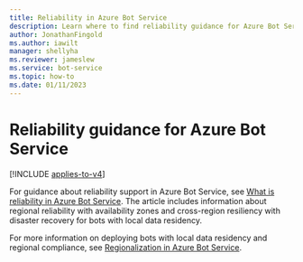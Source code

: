 ```yaml
---
title: Reliability in Azure Bot Service
description: Learn where to find reliability guidance for Azure Bot Service.
author: JonathanFingold
ms.author: iawilt
manager: shellyha
ms.reviewer: jameslew
ms.service: bot-service
ms.topic: how-to
ms.date: 01/11/2023
---
```


# Reliability guidance for Azure Bot Service

[!INCLUDE [applies-to-v4](includes/applies-to-v4-current.md)]

For guidance about reliability support in Azure Bot Service, see [What is reliability in Azure Bot Service](/azure/reliability/reliability-bot).
The article includes information about regional reliability with availability zones and cross-region resiliency with disaster recovery for bots with local data residency.

For more information on deploying bots with local data residency and regional compliance, see [Regionalization in Azure Bot Service](v4sdk/bot-builder-concept-regionalization.md).
